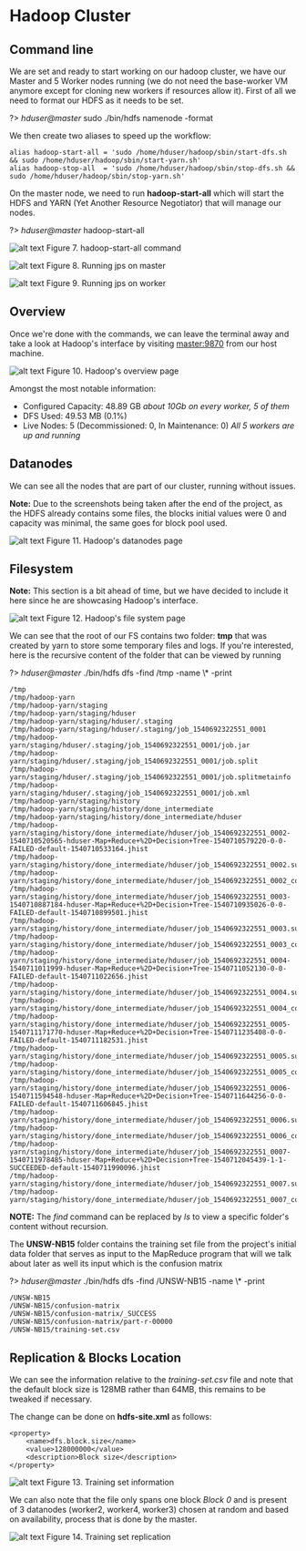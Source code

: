 # Hadoop Cluster

## Command line

We are set and ready to start working on our hadoop cluster, we have our Master and 5 Worker nodes running (we do not need the base-worker VM anymore except for cloning new workers if resources allow it). First of all we need to format our HDFS as it needs to be set.

?> _hduser@master_ sudo ./bin/hdfs namenode -format

We then create two aliases to speed up the workflow:

```
alias hadoop-start-all = 'sudo /home/hduser/hadoop/sbin/start-dfs.sh && sudo /home/hduser/hadoop/sbin/start-yarn.sh'
alias hadoop-stop-all  = 'sudo /home/hduser/hadoop/sbin/stop-dfs.sh && sudo /home/hduser/hadoop/sbin/stop-yarn.sh'
```

On the master node, we need to run **hadoop-start-all** which will start the HDFS and YARN (Yet Another Resource Negotiator) that will manage our nodes.

?> _hduser@master_ hadoop-start-all

![alt text](_images/start-all.png)
<span class="caption">Figure 7. hadoop-start-all command</span>

![alt text](_images/master-jps.png)
<span class="caption">Figure 8. Running jps on master</span>

![alt text](_images/worker-jps.png)
<span class="caption">Figure 9. Running jps on worker</span>

## Overview

Once we're done with the commands, we can leave the terminal away and take a look at Hadoop's interface by visiting [master:9870](http://master:9870) from our host machine.

![alt text](_images/hadoop-overview.png)
<span class="caption">Figure 10. Hadoop's overview page</span>

Amongst the most notable information:

* Configured Capacity:	48.89 GB *about 10Gb on every worker, 5 of them*
* DFS Used:	49.53 MB (0.1%)
* Live Nodes: 5 (Decommissioned: 0, In Maintenance: 0) *All 5 workers are up and running*

## Datanodes

We can see all the nodes that are part of our cluster, running without issues.

**Note:** Due to the screenshots being taken after the end of the project, as the HDFS already contains some files, the blocks initial values were 0 and capacity was minimal, the same goes for block pool used.

![alt text](_images/hadoop-datanodes.png)
<span class="caption">Figure 11. Hadoop's datanodes page</span>

## Filesystem

**Note:** This section is a bit ahead of time, but we have decided to include it here since he are showcasing Hadoop's interface.

![alt text](_images/hadoop-file-system.png)
<span class="caption">Figure 12. Hadoop's file system page</span>

We can see that the root of our FS contains two folder: **tmp** that was created by yarn to store some temporary files and logs. If you're interested, here is the recursive content of the folder that can be viewed by running

?> _hduser@master_ ./bin/hdfs dfs -find /tmp -name \\* -print

```
/tmp
/tmp/hadoop-yarn
/tmp/hadoop-yarn/staging
/tmp/hadoop-yarn/staging/hduser
/tmp/hadoop-yarn/staging/hduser/.staging
/tmp/hadoop-yarn/staging/hduser/.staging/job_1540692322551_0001
/tmp/hadoop-yarn/staging/hduser/.staging/job_1540692322551_0001/job.jar
/tmp/hadoop-yarn/staging/hduser/.staging/job_1540692322551_0001/job.split
/tmp/hadoop-yarn/staging/hduser/.staging/job_1540692322551_0001/job.splitmetainfo
/tmp/hadoop-yarn/staging/hduser/.staging/job_1540692322551_0001/job.xml
/tmp/hadoop-yarn/staging/history
/tmp/hadoop-yarn/staging/history/done_intermediate
/tmp/hadoop-yarn/staging/history/done_intermediate/hduser
/tmp/hadoop-yarn/staging/history/done_intermediate/hduser/job_1540692322551_0002-1540710520565-hduser-Map+Reduce+%2D+Decision+Tree-1540710579220-0-0-FAILED-default-1540710533164.jhist
/tmp/hadoop-yarn/staging/history/done_intermediate/hduser/job_1540692322551_0002.summary
/tmp/hadoop-yarn/staging/history/done_intermediate/hduser/job_1540692322551_0002_conf.xml
/tmp/hadoop-yarn/staging/history/done_intermediate/hduser/job_1540692322551_0003-1540710887184-hduser-Map+Reduce+%2D+Decision+Tree-1540710935026-0-0-FAILED-default-1540710899501.jhist
/tmp/hadoop-yarn/staging/history/done_intermediate/hduser/job_1540692322551_0003.summary
/tmp/hadoop-yarn/staging/history/done_intermediate/hduser/job_1540692322551_0003_conf.xml
/tmp/hadoop-yarn/staging/history/done_intermediate/hduser/job_1540692322551_0004-1540711011999-hduser-Map+Reduce+%2D+Decision+Tree-1540711052130-0-0-FAILED-default-1540711022656.jhist
/tmp/hadoop-yarn/staging/history/done_intermediate/hduser/job_1540692322551_0004.summary
/tmp/hadoop-yarn/staging/history/done_intermediate/hduser/job_1540692322551_0004_conf.xml
/tmp/hadoop-yarn/staging/history/done_intermediate/hduser/job_1540692322551_0005-1540711171770-hduser-Map+Reduce+%2D+Decision+Tree-1540711235408-0-0-FAILED-default-1540711182531.jhist
/tmp/hadoop-yarn/staging/history/done_intermediate/hduser/job_1540692322551_0005.summary
/tmp/hadoop-yarn/staging/history/done_intermediate/hduser/job_1540692322551_0005_conf.xml
/tmp/hadoop-yarn/staging/history/done_intermediate/hduser/job_1540692322551_0006-1540711594548-hduser-Map+Reduce+%2D+Decision+Tree-1540711644256-0-0-FAILED-default-1540711606845.jhist
/tmp/hadoop-yarn/staging/history/done_intermediate/hduser/job_1540692322551_0006.summary
/tmp/hadoop-yarn/staging/history/done_intermediate/hduser/job_1540692322551_0006_conf.xml
/tmp/hadoop-yarn/staging/history/done_intermediate/hduser/job_1540692322551_0007-1540711978485-hduser-Map+Reduce+%2D+Decision+Tree-1540712045439-1-1-SUCCEEDED-default-1540711990096.jhist
/tmp/hadoop-yarn/staging/history/done_intermediate/hduser/job_1540692322551_0007.summary
/tmp/hadoop-yarn/staging/history/done_intermediate/hduser/job_1540692322551_0007_conf.xml
```

**NOTE:** The *find* command can be replaced by *ls* to view a specific folder's content without recursion.

The **UNSW-NB15** folder contains the training set file from the project's initial data folder that serves as input to the MapReduce program that will we talk about later as well its input which is the confusion matrix

?> _hduser@master_ ./bin/hdfs dfs -find /UNSW-NB15 -name \\* -print

```
/UNSW-NB15
/UNSW-NB15/confusion-matrix
/UNSW-NB15/confusion-matrix/_SUCCESS
/UNSW-NB15/confusion-matrix/part-r-00000
/UNSW-NB15/training-set.csv
```

## Replication & Blocks Location

We can see the information relative to the *training-set.csv* file and note that the default block size is 128MB rather than 64MB, this remains to be tweaked if necessary.

The change can be done on **hdfs-site.xml** as follows:

```angular2html
<property>
    <name>dfs.block.size</name>
    <value>128000000</value>
    <description>Block size</description>
</property>
```

![alt text](_images/fs-training-set.png)
<span class="caption">Figure 13. Training set information</span>

We can also note that the file only spans one block *Block 0* and is present of 3 datanodes (worker2, worker4, worker3) chosen at random and based on availability, process that is done by the master.


![alt text](_images/fs-training-set-blocks.png ':size=500%')
<span class="caption">Figure 14. Training set replication</span>
